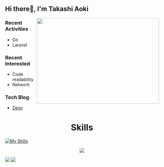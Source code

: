## Hi there👋, I'm Takashi Aoki
<div>
  <img align='right' src='https://raw.githubusercontent.com/abhisheknaiidu/abhisheknaiidu/master/code.gif' width=400 height=280>
</div>

### Recent Activities
- Go
- Laravel

### Recent Interested
- Code readability
- Network

### Tech Blog
- [Zenn](https://zenn.dev/takashi5816)

<h1 align="center">Skills</h1>


[![My Skills](https://skillicons.dev/icons?i=html,css,js,ts,vue,jquery,php,laravel,symfony,java,mysql,postgres,git,linux,vite,nodejs,nginx,docker,aws,vscode)](https://skillicons.dev)

<p align="center">
  <img src="https://github-profile-trophy.vercel.app/?username=TakashiAoki5816&theme=onedark">
</p>

<div dir=auto>
  <a href="https://github.comgithub-readme-stats">
    <img align="left" src="https://github-readme-stats.vercel.app/api?username=TakashiAoki5816&show_icons=true&theme=vue-dark" />
  </a>
  <a href="https://github.com/github-readme-stats">
    <img align="left" src="https://github-readme-stats.vercel.app/api/top-langs/?username=TakashiAoki5816&theme=vue-dark" />
  </a>
</div>
